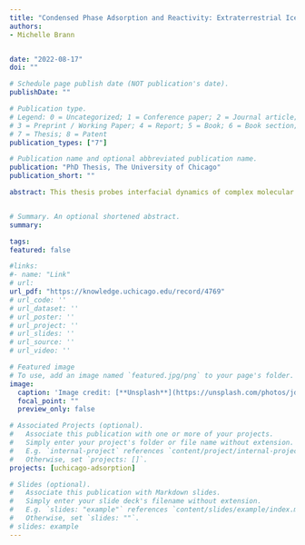 ```yaml
---
title: "Condensed Phase Adsorption and Reactivity: Extraterrestrial Ices, Isotopic Enrichment, Olefin Oxidation, and Nerve Agent Simulants"
authors:
- Michelle Brann


date: "2022-08-17"
doi: ""

# Schedule page publish date (NOT publication's date).
publishDate: ""

# Publication type.
# Legend: 0 = Uncategorized; 1 = Conference paper; 2 = Journal article;
# 3 = Preprint / Working Paper; 4 = Report; 5 = Book; 6 = Book section;
# 7 = Thesis; 8 = Patent
publication_types: ["7"]

# Publication name and optional abbreviated publication name.
publication: "PhD Thesis, The University of Chicago"
publication_short: ""

abstract: This thesis probes interfacial dynamics of complex molecular thin films. This work is focused on sticking and hydrogen bonding of small molecules on and in astrophysical ices, differential condensation of isotopologues, oxidation of an important industrial alkene, and thermal destruction of a chemical warfare agent. While these systems vary greatly, they all focus on elucidating how film structure and morphology impact adsorption and reactivity. When examining different astrophysical ices (crystalline, non-porous amorphous solid water, and porous amorphous-solid water), we find that ice morphology vastly changed the interaction with small hydrocarbons. Not only do the pores allow more multiple collisions yielding a higher sticking probability for methane, the undercoordinated water molecules in the porous films form more hydrogen bonds with acetone. When switching away from ices to methane isotopologues, we determine that film composition vastly impacts adsorption behavior. By making a small mass adjustment from methane to heavy methane, we find that there is preferential condensation for heavy methane (CD<sub>4</sub>). This finding, confirmed from both experimental as well as novel theoretical gas-surface chemical trajectory simulations indicates a better energy transfer for the heavier isotopologue. We next focus on a larger hydrocarbon (propene) to facilitate increased chemical complexity upon exposure to oxygen. We conclude that oxygen is only able to diffuse through and react with the ordered film indicating the important role that film structure and morphology play in limiting reactivity even for reactions with low barriers. Lastly, we determined the mechanism for the destruction of the nerve agent simulant, diisopropyl methylphosphonate (DIMP), under atmospheric and oxygen depleted conditions which can directly inform chemical warfare mitigation strategies.


# Summary. An optional shortened abstract.
summary:

tags:
featured: false

#links:
#- name: "Link"
# url: 
url_pdf: "https://knowledge.uchicago.edu/record/4769"
# url_code: ''
# url_dataset: ''
# url_poster: ''
# url_project: ''
# url_slides: ''
# url_source: ''
# url_video: ''

# Featured image
# To use, add an image named `featured.jpg/png` to your page's folder. 
image:
  caption: 'Image credit: [**Unsplash**](https://unsplash.com/photos/jdD8gXaTZsc)'
  focal_point: ""
  preview_only: false

# Associated Projects (optional).
#   Associate this publication with one or more of your projects.
#   Simply enter your project's folder or file name without extension.
#   E.g. `internal-project` references `content/project/internal-project/index.md`.
#   Otherwise, set `projects: []`.
projects: [uchicago-adsorption]

# Slides (optional).
#   Associate this publication with Markdown slides.
#   Simply enter your slide deck's filename without extension.
#   E.g. `slides: "example"` references `content/slides/example/index.md`.
#   Otherwise, set `slides: ""`.
# slides: example
---
```




